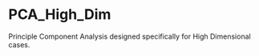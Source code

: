 PCA_High_Dim
============

Principle Component Analysis designed specifically for High Dimensional cases.
